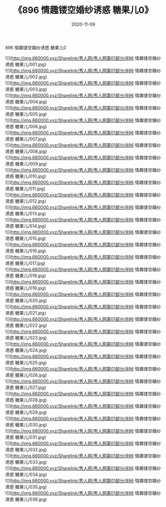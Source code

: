 ﻿---
layout: post
title:  《896 情趣镂空婚纱诱惑 糖果儿0》
date:   2020-11-09
img: http://img.660000.xyz/Sharelink/秀人网/秀人网第01部分/896 情趣镂空婚纱诱惑 糖果儿0/000.jpg
categories: [美女, 清纯, 唯美]
---

896 情趣镂空婚纱诱惑 糖果儿0

  ![](http://img.660000.xyz/Sharelink/秀人网/秀人网第01部分/896 情趣镂空婚纱诱惑 糖果儿/001.jpg) <br> ![](http://img.660000.xyz/Sharelink/秀人网/秀人网第01部分/896 情趣镂空婚纱诱惑 糖果儿/002.jpg) <br> ![](http://img.660000.xyz/Sharelink/秀人网/秀人网第01部分/896 情趣镂空婚纱诱惑 糖果儿/003.jpg) <br> ![](http://img.660000.xyz/Sharelink/秀人网/秀人网第01部分/896 情趣镂空婚纱诱惑 糖果儿/004.jpg) <br> ![](http://img.660000.xyz/Sharelink/秀人网/秀人网第01部分/896 情趣镂空婚纱诱惑 糖果儿/005.jpg) <br> ![](http://img.660000.xyz/Sharelink/秀人网/秀人网第01部分/896 情趣镂空婚纱诱惑 糖果儿/006.jpg) <br> ![](http://img.660000.xyz/Sharelink/秀人网/秀人网第01部分/896 情趣镂空婚纱诱惑 糖果儿/007.jpg) <br> ![](http://img.660000.xyz/Sharelink/秀人网/秀人网第01部分/896 情趣镂空婚纱诱惑 糖果儿/008.jpg) <br> ![](http://img.660000.xyz/Sharelink/秀人网/秀人网第01部分/896 情趣镂空婚纱诱惑 糖果儿/009.jpg) <br> ![](http://img.660000.xyz/Sharelink/秀人网/秀人网第01部分/896 情趣镂空婚纱诱惑 糖果儿/010.jpg) <br> ![](http://img.660000.xyz/Sharelink/秀人网/秀人网第01部分/896 情趣镂空婚纱诱惑 糖果儿/011.jpg) <br> ![](http://img.660000.xyz/Sharelink/秀人网/秀人网第01部分/896 情趣镂空婚纱诱惑 糖果儿/012.jpg) <br> ![](http://img.660000.xyz/Sharelink/秀人网/秀人网第01部分/896 情趣镂空婚纱诱惑 糖果儿/013.jpg) <br> ![](http://img.660000.xyz/Sharelink/秀人网/秀人网第01部分/896 情趣镂空婚纱诱惑 糖果儿/014.jpg) <br> ![](http://img.660000.xyz/Sharelink/秀人网/秀人网第01部分/896 情趣镂空婚纱诱惑 糖果儿/015.jpg) <br> ![](http://img.660000.xyz/Sharelink/秀人网/秀人网第01部分/896 情趣镂空婚纱诱惑 糖果儿/016.jpg) <br> ![](http://img.660000.xyz/Sharelink/秀人网/秀人网第01部分/896 情趣镂空婚纱诱惑 糖果儿/017.jpg) <br> ![](http://img.660000.xyz/Sharelink/秀人网/秀人网第01部分/896 情趣镂空婚纱诱惑 糖果儿/018.jpg) <br> ![](http://img.660000.xyz/Sharelink/秀人网/秀人网第01部分/896 情趣镂空婚纱诱惑 糖果儿/019.jpg) <br> ![](http://img.660000.xyz/Sharelink/秀人网/秀人网第01部分/896 情趣镂空婚纱诱惑 糖果儿/020.jpg) <br> ![](http://img.660000.xyz/Sharelink/秀人网/秀人网第01部分/896 情趣镂空婚纱诱惑 糖果儿/021.jpg) <br> ![](http://img.660000.xyz/Sharelink/秀人网/秀人网第01部分/896 情趣镂空婚纱诱惑 糖果儿/022.jpg) <br> ![](http://img.660000.xyz/Sharelink/秀人网/秀人网第01部分/896 情趣镂空婚纱诱惑 糖果儿/023.jpg) <br> ![](http://img.660000.xyz/Sharelink/秀人网/秀人网第01部分/896 情趣镂空婚纱诱惑 糖果儿/024.jpg) <br> ![](http://img.660000.xyz/Sharelink/秀人网/秀人网第01部分/896 情趣镂空婚纱诱惑 糖果儿/025.jpg) <br> ![](http://img.660000.xyz/Sharelink/秀人网/秀人网第01部分/896 情趣镂空婚纱诱惑 糖果儿/026.jpg) <br> ![](http://img.660000.xyz/Sharelink/秀人网/秀人网第01部分/896 情趣镂空婚纱诱惑 糖果儿/027.jpg) <br> ![](http://img.660000.xyz/Sharelink/秀人网/秀人网第01部分/896 情趣镂空婚纱诱惑 糖果儿/028.jpg) <br> ![](http://img.660000.xyz/Sharelink/秀人网/秀人网第01部分/896 情趣镂空婚纱诱惑 糖果儿/029.jpg) <br> ![](http://img.660000.xyz/Sharelink/秀人网/秀人网第01部分/896 情趣镂空婚纱诱惑 糖果儿/030.jpg) <br> ![](http://img.660000.xyz/Sharelink/秀人网/秀人网第01部分/896 情趣镂空婚纱诱惑 糖果儿/031.jpg) <br> ![](http://img.660000.xyz/Sharelink/秀人网/秀人网第01部分/896 情趣镂空婚纱诱惑 糖果儿/032.jpg) <br> ![](http://img.660000.xyz/Sharelink/秀人网/秀人网第01部分/896 情趣镂空婚纱诱惑 糖果儿/033.jpg) <br> ![](http://img.660000.xyz/Sharelink/秀人网/秀人网第01部分/896 情趣镂空婚纱诱惑 糖果儿/034.jpg) <br> ![](http://img.660000.xyz/Sharelink/秀人网/秀人网第01部分/896 情趣镂空婚纱诱惑 糖果儿/035.jpg) <br> ![](http://img.660000.xyz/Sharelink/秀人网/秀人网第01部分/896 情趣镂空婚纱诱惑 糖果儿/036.jpg) <br>